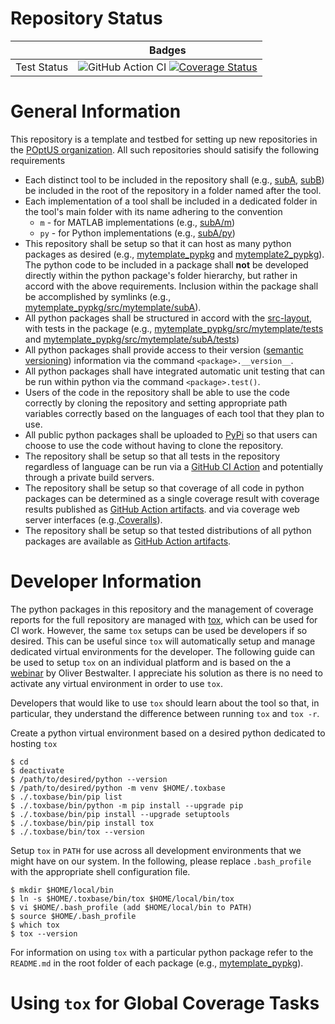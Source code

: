 Repository Status
=================

|             | Badges |
|:-----------:|:------:|
| Test Status | ![GitHub Action CI](https://github.com/jared321/mytemplate/actions/workflows/github-action-ci.yml/badge.svg) [![Coverage Status](https://coveralls.io/repos/github/jared321/mytemplate/badge.svg?branch=main)](https://coveralls.io/github/jared321/mytemplate?branch=main) |

General Information
===================

This repository is a template and testbed for setting up new repositories in the
[POptUS organization](https://github.com/POptUS).  All such repositories should
satisify the following requirements

* Each distinct tool to be included in the repository shall (e.g., [subA](https://github.com/jared321/mytemplate/tree/main/subA),
  [subB](https://github.com/jared321/mytemplate/tree/main/subB)) be included in the root of the repository in a folder named after the
  tool.
* Each implementation of a tool shall be included in a dedicated folder in the
  tool's main folder with its name adhering to the convention
  * `m` - for MATLAB implementations (e.g., [subA/m](https://github.com/jared321/mytemplate/tree/main/subA/m))
  * `py` - for Python implementations (e.g., [subA/py](https://github.com/jared321/mytemplate/tree/main/subA/py))
* This repository shall be setup so that it can host as many python packages as
  desired (e.g., [mytemplate_pypkg](https://github.com/jared321/mytemplate/tree/main/mytemplate_pypkg) and
  [mytemplate2_pypkg](https://github.com/jared321/mytemplate/tree/main/mytemplate2_pypkg)).  The python code
  to be included in a package shall __not__ be developed directly within the
  python package's folder hierarchy, but rather in accord with the above
  requirements.  Inclusion within the package shall be accomplished by symlinks
  (e.g., [mytemplate_pypkg/src/mytemplate/subA](https://github.com/jared321/mytemplate/blob/main/mytemplate_pypkg/src/mytemplate/subA)).
* All python packages shall be structured in accord with the [src-layout](https://setuptools.pypa.io/en/latest/userguide/package_discovery.html#src-layout),
  with tests in the package (e.g., [mytemplate_pypkg/src/mytemplate/tests](https://github.com/jared321/mytemplate/tree/main/mytemplate_pypkg/src/mytemplate/tests) and
  [mytemplate_pypkg/src/mytemplate/subA/tests](https://github.com/jared321/mytemplate/tree/main/subA/py/tests))
* All python packages shall provide access to their version ([semantic versioning](https://packaging.python.org/en/latest/guides/distributing-packages-using-setuptools/?highlight=version#semantic-versioning-preferred))
  information via the command `<package>.__version__`.
* All python packages shall have integrated automatic unit testing that can be
  run within python via the command `<package>.test()`.
* Users of the code in the repository shall be able to use the code correctly by
  cloning the repository and setting appropriate path variables correctly based
  on the languages of each tool that they plan to use.
* All public python packages shall be uploaded to [PyPi](https://pypi.org) so that users can choose
  to use the code without having to clone the repository.
* The repository shall be setup so that all tests in the repository regardless
  of language can be run via a [GitHub CI Action](https://github.com/jared321/mytemplate/blob/main/.github/workflows/github-action-ci.yml)
  and potentially through a private build servers.
* The repository shall be setup so that coverage of all code in python packages
  can be determined as a single coverage result with coverage results published as
  [GitHub Action artifacts](https://github.com/jared321/mytemplate/actions/runs/5979755793).
  and via coverage web server interfaces (e.g.,[Coveralls](https://coveralls.io/github/jared321/mytemplate)).
* The repository shall be setup so that tested distributions of all python packages are available as
  [GitHub Action artifacts](https://github.com/jared321/mytemplate/actions/runs/5979755793).

Developer Information
=====================

The python packages in this repository and the management of coverage reports
for the full repository are managed with [tox](https://tox.wiki/en/latest/index.html),
which can be used for CI work.  However, the same `tox` setups can be used be developers
if so desired.  This can be useful since `tox` will automatically setup and manage dedicated virtual
environments for the developer.  The following guide can be used to setup `tox` on
an individual platform and is based on the a [webinar](https://www.youtube.com/watch?v=PrAyvH-tm8E)
by Oliver Bestwalter.  I appreciate his solution as there is no need to activate any virtual environment in order to use `tox`.

Developers that would like to use `tox` should learn about the tool so that, in
particular, they understand the difference between running `tox` and `tox -r`.

Create a python virtual environment based on a desired python dedicated to
hosting `tox`
```
$ cd
$ deactivate
$ /path/to/desired/python --version
$ /path/to/desired/python -m venv $HOME/.toxbase
$ ./.toxbase/bin/pip list
$ ./.toxbase/bin/python -m pip install --upgrade pip
$ ./.toxbase/bin/pip install --upgrade setuptools
$ ./.toxbase/bin/pip install tox
$ ./.toxbase/bin/tox --version
```

Setup `tox` in `PATH` for use across all development environments that we might
have on our system. In the following, please replace `.bash_profile` with the
appropriate shell configuration file.
```
$ mkdir $HOME/local/bin
$ ln -s $HOME/.toxbase/bin/tox $HOME/local/bin/tox
$ vi $HOME/.bash_profile (add $HOME/local/bin to PATH)
$ source $HOME/.bash_profile
$ which tox
$ tox --version
```

For information on using `tox` with a particular python package refer to the
`README.md` in the root folder of each package (e.g.,
[mytemplate_pypkg](https://github.com/jared321/mytemplate/blob/main/mytemplate_pypkg/README.md)).

Using `tox` for Global Coverage Tasks
=====================================
